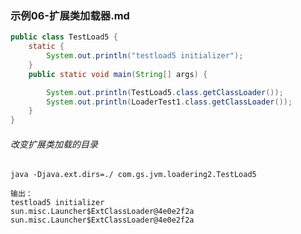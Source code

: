 ### 示例06-扩展类加载器.md
```java
public class TestLoad5 {
    static {
        System.out.println("testload5 initializer");
    }
    public static void main(String[] args) {

        System.out.println(TestLoad5.class.getClassLoader());
        System.out.println(LoaderTest1.class.getClassLoader());
    }
}
```

###### 改变扩展类加载的目录
    java -Djava.ext.dirs=./ com.gs.jvm.loadering2.TestLoad5 

    输出：
    testload5 initializer
    sun.misc.Launcher$ExtClassLoader@4e0e2f2a
    sun.misc.Launcher$ExtClassLoader@4e0e2f2a
